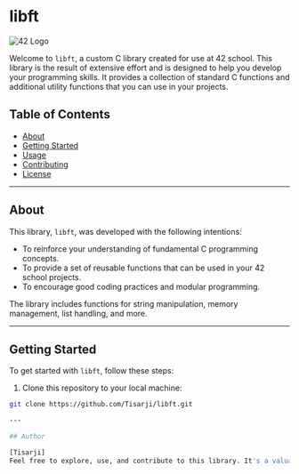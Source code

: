 # libft

![42 Logo](https://www.42.fr/wp-content/themes/42/images/42_logo.svg)

Welcome to `libft`, a custom C library created for use at 42 school. This library is the result of extensive effort and is designed to help you develop your programming skills. It provides a collection of standard C functions and additional utility functions that you can use in your projects.

## Table of Contents

- [About](#about)
- [Getting Started](#getting-started)
- [Usage](#usage)
- [Contributing](#contributing)
- [License](#license)

---

## About

This library, `libft`, was developed with the following intentions:

- To reinforce your understanding of fundamental C programming concepts.
- To provide a set of reusable functions that can be used in your 42 school projects.
- To encourage good coding practices and modular programming.

The library includes functions for string manipulation, memory management, list handling, and more.

---

## Getting Started

To get started with `libft`, follow these steps:

1. Clone this repository to your local machine:

```sh
git clone https://github.com/Tisarji/libft.git

---

## Author

[Tisarji]
Feel free to explore, use, and contribute to this library. It's a valuable resource for 42 School students and anyone interested in C programming.

